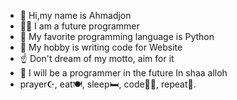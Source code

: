 - 👋 Hi,my name is Ahmadjon
- 🧑‍💻 I am a future programmer
- 🐍 My favorite programming language is Python
- 💞️ My hobby is writing code  for Website
- ☝️ Don't dream of my motto, aim for it
- 🙌 I will be a programmer in the future In shaa alloh
- prayer☪️, eat🍽, sleep🛏, code🧑‍💻, repeat🔁.

<!---
Asl1yev/Asl1yev is a ✨ special ✨ repository because its `README.md` (this file) appears on your GitHub profile.
You can click the Preview link to take a look at your changes.
--->
